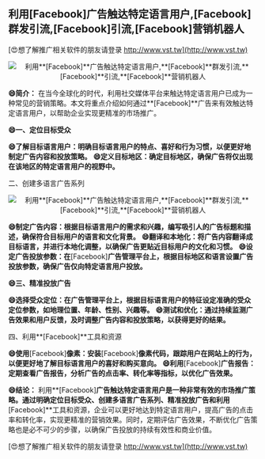 ## **利用**[Facebook]**广告触达特定语言用户,**[Facebook]**群发引流,**[Facebook]**引流,**[Facebook]**营销机器人**

[😍想了解推广相关软件的朋友请登录 http://www.vst.tw](http://www.vst.tw)

 <center><img src="https://vst.tw/MP4/tuiguang/png/3.png" alt="利用**[Facebook]**广告触达特定语言用户,**[Facebook]**群发引流,**[Facebook]**引流,**[Facebook]**营销机器人"></center>

**😄简介：**
在当今全球化的时代，利用社交媒体平台来触达特定语言用户已成为一种常见的营销策略。本文将重点介绍如何通过**[Facebook]**广告来有效触达特定语言用户，以帮助企业实现更精准的市场推广。

**😄一、定位目标受众**

**😄了解目标语言用户：明确目标语言用户的特点、喜好和行为习惯，以便更好地制定广告内容和投放策略。**
**😄定义目标地区：确定目标地区，确保广告将仅出现在该地区的特定语言用户的视野中。**

二、创建多语言广告系列

 <center><img src="https://vst.tw/MP4/tuiguang/png/4.png" alt="利用**[Facebook]**广告触达特定语言用户,**[Facebook]**群发引流,**[Facebook]**引流,**[Facebook]**营销机器人"></center>

**😄制定广告内容：根据目标语言用户的需求和兴趣，编写吸引人的广告标题和描述，确保符合目标用户的语言和文化背景。**
**😄翻译和本地化：将广告内容翻译成目标语言，并进行本地化调整，以确保广告更贴近目标用户的文化和习惯。**
**😄设定广告投放参数：在**[Facebook]**广告管理平台上，根据目标地区和语言设置广告投放参数，确保广告仅向特定语言用户投放。**

**😄三、精准投放广告**

**😄选择受众定位：在广告管理平台上，根据目标语言用户的特征设定准确的受众定位参数，如地理位置、年龄、性别、兴趣等。**
**😄测试和优化：通过持续监测广告效果和用户反馈，及时调整广告内容和投放策略，以获得更好的结果。**

四、利用**[Facebook]**工具和资源

**😄使用**[Facebook]**像素：安装**[Facebook]**像素代码，跟踪用户在网站上的行为，以便更好地了解目标语言用户的喜好和购买意向。**
**😄利用**[Facebook]**广告报告：定期查看广告报告，分析广告的点击率、转化率等指标，以优化广告效果。**

**😄结论：**
利用**[Facebook]**广告触达特定语言用户是一种非常有效的市场推广策略。通过明确定位目标受众、创建多语言广告系列、精准投放广告和利用**[Facebook]**工具和资源，企业可以更好地达到特定语言用户，提高广告的点击率和转化率，实现更精准的营销效果。同时，定期评估广告效果，不断优化广告策略也是必不可少的步骤，以确保广告投放的持续有效性和商业价值。

[😍想了解推广相关软件的朋友请登录 http://www.vst.tw](http://www.vst.tw)



